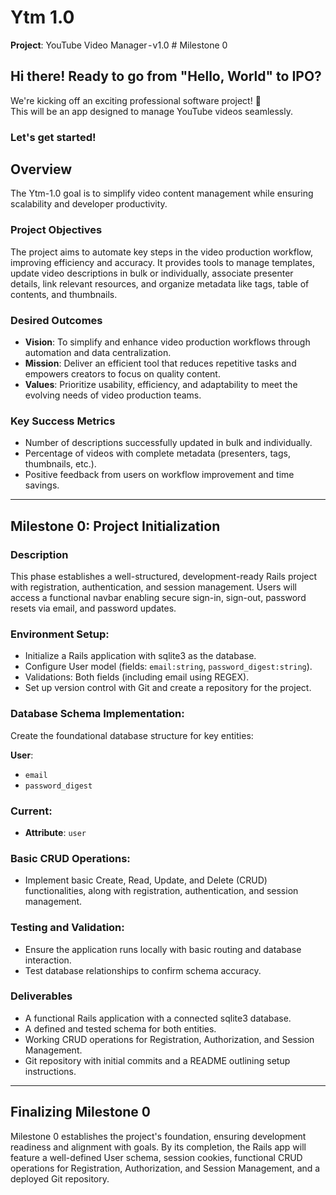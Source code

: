 # Ytm 1.0  
**Project**: YouTube Video Manager - v1.0 # Milestone 0

## Hi there! Ready to go from "Hello, World" to IPO?  
We're kicking off an exciting professional software project! 🚀  
This will be an app designed to manage YouTube videos seamlessly.  

### Let's get started!

## Overview  
The Ytm-1.0 goal is to simplify video content management while ensuring scalability and developer productivity.

### Project Objectives  
The project aims to automate key steps in the video production workflow, improving efficiency and accuracy. It provides tools to manage templates, update video descriptions in bulk or individually, associate presenter details, link relevant resources, and organize metadata like tags, table of contents, and thumbnails.

### Desired Outcomes  
- **Vision**: To simplify and enhance video production workflows through automation and data centralization.  
- **Mission**: Deliver an efficient tool that reduces repetitive tasks and empowers creators to focus on quality content.  
- **Values**: Prioritize usability, efficiency, and adaptability to meet the evolving needs of video production teams.

### Key Success Metrics  
- Number of descriptions successfully updated in bulk and individually.  
- Percentage of videos with complete metadata (presenters, tags, thumbnails, etc.).  
- Positive feedback from users on workflow improvement and time savings.

---

## Milestone 0: Project Initialization  

### Description  
This phase establishes a well-structured, development-ready Rails project with registration, authentication, and session management. Users will access a functional navbar enabling secure sign-in, sign-out, password resets via email, and password updates.

### Environment Setup:
- Initialize a Rails application with sqlite3 as the database.
- Configure User model (fields: `email:string`, `password_digest:string`).
- Validations: Both fields (including email using REGEX).
- Set up version control with Git and create a repository for the project.

### Database Schema Implementation:
Create the foundational database structure for key entities:

**User**:
- `email`
- `password_digest`

### Current:
- **Attribute**: `user`

### Basic CRUD Operations:
- Implement basic Create, Read, Update, and Delete (CRUD) functionalities, along with registration, authentication, and session management.

### Testing and Validation:
- Ensure the application runs locally with basic routing and database interaction.
- Test database relationships to confirm schema accuracy.

### Deliverables
- A functional Rails application with a connected sqlite3 database.
- A defined and tested schema for both entities.
- Working CRUD operations for Registration, Authorization, and Session Management.
- Git repository with initial commits and a README outlining setup instructions.

---

## Finalizing Milestone 0
Milestone 0 establishes the project's foundation, ensuring development readiness and alignment with goals. By its completion, the Rails app will feature a well-defined User schema, session cookies, functional CRUD operations for Registration, Authorization, and Session Management, and a deployed Git repository.
